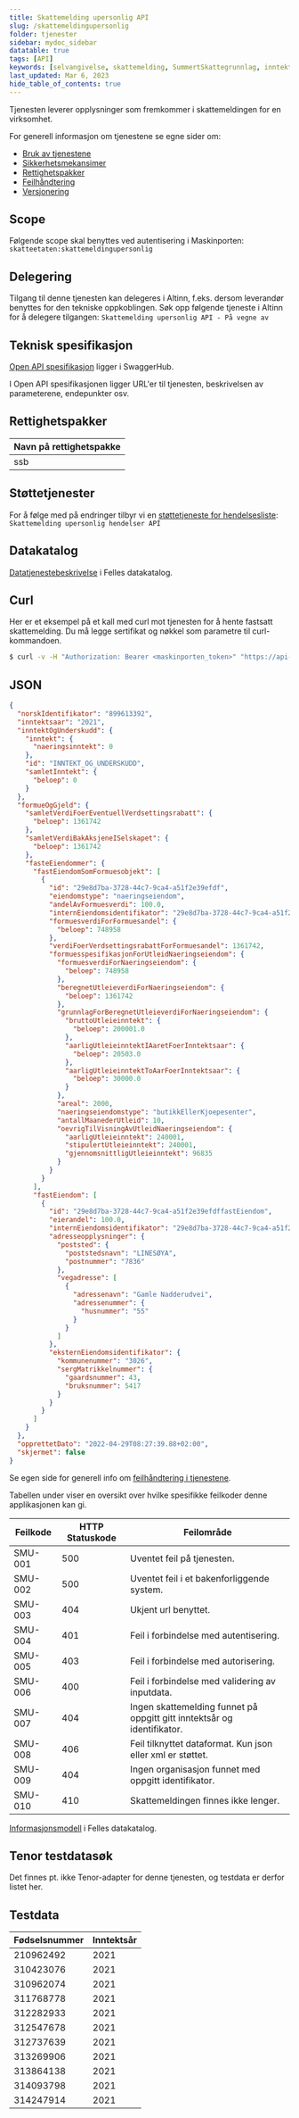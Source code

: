 ```yaml
---
title: Skattemelding upersonlig API
slug: /skattemeldingupersonlig
folder: tjenester
sidebar: mydoc_sidebar
datatable: true
tags: [API]
keywords: [selvangivelse, skattemelding, SummertSkattegrunnlag, inntekt, formue]
last_updated: Mar 6, 2023
hide_table_of_contents: true
---
```

<summary>Tjenesten leverer opplysninger som fremkommer i skattemeldingen for en virksomhet.</summary>

<Tabs underline={true}>
<TabItem headerText="Om tjenesten" itemKey="itemKey-1" default>

For generell informasjon om tjenestene se egne sider om:
* [Bruk av tjenestene](../om/bruk.md)
* [Sikkerhetsmekansimer](../om/sikkerhet.md)
* [Rettighetspakker](../om/rettighetspakker.md)
* [Feilhåndtering](../om/feil.md)
* [Versjonering](../om/versjoner.md)

## Scope
Følgende scope skal benyttes ved autentisering i Maskinporten: `skatteetaten:skattemeldingupersonlig`

## Delegering
Tilgang til denne tjenesten kan delegeres i Altinn, f.eks. dersom leverandør benyttes for den tekniske oppkoblingen. Søk opp følgende tjeneste i Altinn for å delegere tilgangen: `Skattemelding upersonlig API - På vegne av`

## Teknisk spesifikasjon
[Open API spesifikasjon](https://app.swaggerhub.com/apis/Skatteetaten_Deling/skattemelding-upersonlig-api) ligger i SwaggerHub.

I Open API spesifikasjonen ligger URL'er til tjenesten, beskrivelsen av parameterene, endepunkter osv.

## Rettighetspakker
  
| Navn på rettighetspakke |	
|---|
| ssb |
  
## Støttetjenester
For å følge med på endringer tilbyr vi en [støttetjeneste for hendelsesliste](./hendelser.md): `Skattemelding upersonlig hendelser API`

## Datakatalog
 
[Datatjenestebeskrivelse](https://data.norge.no/dataservices/04d29ccb-2bd2-3512-9f0d-138ff342f360) i Felles datakatalog.

</TabItem>
<TabItem headerText="Eksempler" itemKey="itemKey-2"> 

## Curl

Her er et eksempel på et kall med curl mot tjenesten for å hente fastsatt skattemelding. Du må legge sertifikat og nøkkel som parametre til curl-kommandoen.

```bash
$ curl -v -H "Authorization: Bearer <maskinporten_token>" "https://api-test.sits.no/api/formueinntekt/skattemeldingupersonlig/v1/fastsatt/ssb/2021/210962492"
```

## JSON

```json
{
  "norskIdentifikator": "899613392",
  "inntektsaar": "2021",
  "inntektOgUnderskudd": {
    "inntekt": {
      "naeringsinntekt": 0
    },
    "id": "INNTEKT_OG_UNDERSKUDD",
    "samletInntekt": {
      "beloep": 0
    }
  },
  "formueOgGjeld": {
    "samletVerdiFoerEventuellVerdsettingsrabatt": {
      "beloep": 1361742
    },
    "samletVerdiBakAksjeneISelskapet": {
      "beloep": 1361742
    },
    "fasteEiendommer": {
      "fastEiendomSomFormuesobjekt": [
        {
          "id": "29e8d7ba-3728-44c7-9ca4-a51f2e39efdf",
          "eiendomstype": "naeringseiendom",
          "andelAvFormuesverdi": 100.0,
          "internEiendomsidentifikator": "29e8d7ba-3728-44c7-9ca4-a51f2e39efdffastEiendom",
          "formuesverdiForFormuesandel": {
            "beloep": 748958
          },
          "verdiFoerVerdsettingsrabattForFormuesandel": 1361742,
          "formuesspesifikasjonForUtleidNaeringseiendom": {
            "formuesverdiForNaeringseiendom": {
              "beloep": 748958
            },
            "beregnetUtleieverdiForNaeringseiendom": {
              "beloep": 1361742
            },
            "grunnlagForBeregnetUtleieverdiForNaeringseiendom": {
              "bruttoUtleieinntekt": {
                "beloep": 200001.0
              },
              "aarligUtleieinntektIAaretFoerInntektsaar": {
                "beloep": 20503.0
              },
              "aarligUtleieinntektToAarFoerInntektsaar": {
                "beloep": 30000.0
              }
            },
            "areal": 2000,
            "naeringseiendomstype": "butikkEllerKjoepesenter",
            "antallMaanederUtleid": 10,
            "oevrigTilVisningAvUtleidNaeringseiendom": {
              "aarligUtleieinntekt": 240001,
              "stipulertUtleieinntekt": 240001,
              "gjennomsnittligUtleieinntekt": 96835
            }
          }
        }
      ],
      "fastEiendom": [
        {
          "id": "29e8d7ba-3728-44c7-9ca4-a51f2e39efdffastEiendom",
          "eierandel": 100.0,
          "internEiendomsidentifikator": "29e8d7ba-3728-44c7-9ca4-a51f2e39efdffastEiendom",
          "adresseopplysninger": {
            "poststed": {
              "poststedsnavn": "LINESØYA",
              "postnummer": "7836"
            },
            "vegadresse": [
              {
                "adressenavn": "Gamle Nadderudvei",
                "adressenummer": {
                  "husnummer": "55"
                }
              }
            ]
          },
          "eksternEiendomsidentifikator": {
            "kommunenummer": "3026",
            "sergMatrikkelnummer": {
              "gaardsnummer": 43,
              "bruksnummer": 5417
            }
          }
        }
      ]
    }
  },
  "opprettetDato": "2022-04-29T08:27:39.88+02:00",
  "skjermet": false
}
```

</TabItem>
<TabItem headerText="Feilkoder" itemKey="itemKey-3">

Se egen side for generell info om [feilhåndtering i tjenestene](../om/feil.md).

Tabellen under viser en oversikt over hvilke spesifikke feilkoder denne applikasjonen kan gi.
  
| Feilkode | HTTP Statuskode | Feilområde                                                              |
|----------|-----------------|-------------------------------------------------------------------------|
| SMU-001  | 500             | Uventet feil på tjenesten.                                              |
| SMU-002   | 500             | Uventet feil i et bakenforliggende system.                              |
| SMU-003   | 404             | Ukjent url benyttet.                                                    |
| SMU-004   | 401             | Feil i forbindelse med autentisering.                                   |
| SMU-005   | 403             | Feil i forbindelse med autorisering.                                    |
| SMU-006   | 400             | Feil i forbindelse med validering av inputdata.                         |
| SMU-007   | 404             | Ingen skattemelding funnet på oppgitt gitt inntektsår og identifikator. |
| SMU-008   | 406             | Feil tilknyttet dataformat. Kun json eller xml er støttet.              |
| SMU-009   | 404             | Ingen organisasjon funnet med oppgitt identifikator.                    |
| SMU-010   | 410             | Skattemeldingen finnes ikke lenger.                                     |
  
</TabItem>
<TabItem headerText="Informasjonsmodell" itemKey="itemKey-4">

[Informasjonsmodell](https://data.norge.no/informationmodels/e48e70c9-70b2-3349-9c32-983febe9a2e6) i Felles datakatalog. 

</TabItem>
<TabItem headerText="Test" itemKey="itemKey-5">  

## Tenor testdatasøk
Det finnes pt. ikke Tenor-adapter for denne tjenesten, og testdata er derfor listet her.

## Testdata

| Fødselsnummer | Inntektsår |
|---|---|
| 210962492  | 2021 |
| 310423076  | 2021 |
| 310962074  | 2021 |
| 311768778  | 2021 |
| 312282933  | 2021 |
| 312547678  | 2021 |
| 312737639  | 2021 |
| 313269906  | 2021 |
| 313864138  | 2021 |
| 314093798  | 2021 |
| 314247914  | 2021 |

</TabItem>
</Tabs>

